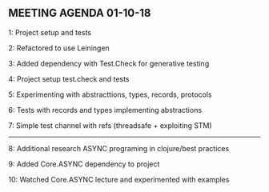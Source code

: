 MEETING AGENDA 01-10-18
-

1:  Project setup and tests

2:  Refactored to use Leiningen

3:  Added dependency with Test.Check for generative testing

4:  Project setup test.check and tests

5:  Experimenting with abstracttions, types, records, protocols

6:  Tests with records and types implementing abstractions

7:  Simple test channel with refs (threadsafe + exploiting STM)

----
8:  Additional research ASYNC programing in clojure/best practices

9:  Added Core.ASYNC dependency to project

10: Watched Core.ASYNC lecture and experimented with examples